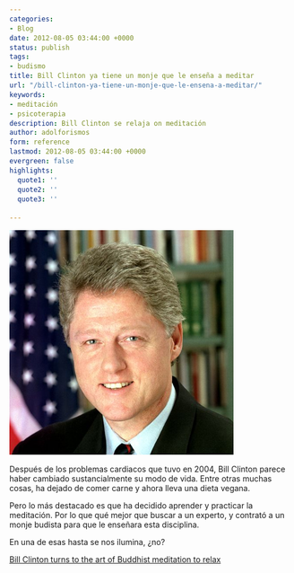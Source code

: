 ```yaml
---
categories:
- Blog
date: 2012-08-05 03:44:00 +0000
status: publish
tags:
- budismo
title: Bill Clinton ya tiene un monje que le enseña a meditar
url: "/bill-clinton-ya-tiene-un-monje-que-le-ensena-a-meditar/"
keywords:
- meditación
- psicoterapia
description: Bill Clinton se relaja on meditación
author: adolforismos
form: reference
lastmod: 2012-08-05 03:44:00 +0000
evergreen: false
highlights:
  quote1: ''
  quote2: ''
  quote3: ''

---
```

<a title="By Original photo by Bob McNeely, The White House [1] Square by Juan Pablo Arancibia Medina (Original source         SOURCE FROM COMMONS) [Public domain], via Wikimedia Commons" href="http://commons.wikimedia.org/wiki/File%3ABill_Clinton_(square).jpg"><img class="alignright" alt="Bill Clinton (square)" src="/img/512px-Bill_Clinton_(square).jpg" width="400" height="400" /></a>

Después de los problemas cardiacos que tuvo en 2004, Bill Clinton parece haber cambiado sustancialmente su modo de vida. Entre otras muchas cosas, ha dejado de comer carne y ahora lleva una dieta vegana.

Pero lo más destacado es que ha decidido aprender y practicar la meditación. Por lo que qué mejor que buscar a un experto, y contrató a un monje budista para que le enseñara esta disciplina.

En una de esas hasta se nos ilumina, ¿no?

<a href="http://www.dailymail.co.uk/news/article-2183101/Bill-Clinton-turns-art-Buddhist-meditation-relax.html" target="_blank">Bill Clinton turns to the art of Buddhist meditation to relax</a>

